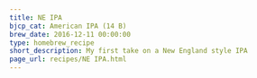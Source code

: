 ```yaml
---
title: NE IPA
bjcp_cat: American IPA (14 B)
brew_date: 2016-12-11 00:00:00
type: homebrew_recipe
short_description: My first take on a New England style IPA
page_url: recipes/NE IPA.html
---
```

